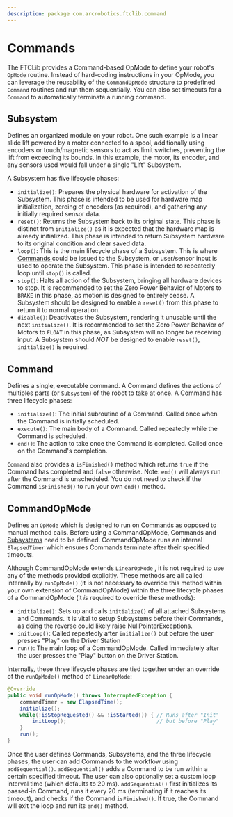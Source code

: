 ```yaml
---
description: package com.arcrobotics.ftclib.command
---
```


# Commands

The FTCLib provides a Command-based OpMode to define your robot's `OpMode` routine. Instead of hard-coding instructions in your OpMode, you can leverage the reusability of the `CommandOpMode` structure to predefined `Command` routines and run them sequentially. You can also set timeouts for a `Command` to automatically terminate a running command.

## Subsystem

Defines an organized module on your robot. One such example is a linear slide lift powered by a motor connected to a spool, additionally using encoders or touch/magnetic sensors to act as limit switches, preventing the lift from exceeding its bounds. In this example, the motor, its encoder, and any sensors used would fall under a single "Lift" Subsystem.

A Subsystem has five lifecycle phases:

* `initialize()`: Prepares the physical hardware for activation of the Subsystem. This phase is intended to be used for hardware map initialization, zeroing of encoders \(as required\), and gathering any initially required sensor data.
* `reset()`: Returns the Subsystem back to its original state. This phase is distinct from `initialize()` as it is expected that the hardware map is already initialized. This phase is intended to return Subsystem hardware to its original condition and clear saved data.
* `loop()`: This is the main lifecycle phase of a Subsystem. This is where [Commands ](commands.md#command)could be issued to the Subsystem, or user/sensor input is used to operate the Subsystem. This phase is intended to repeatedly loop until `stop()` is called.
* `stop()`: Halts all action of the Subsystem, bringing all hardware devices to stop. It is recommended to set the Zero Power Behavior of Motors to `BRAKE` in this phase, as motion is designed to entirely cease. A Subsystem should be designed to enable a `reset()` from this phase to return it to normal operation.
* `disable()`: Deactivates the Subsystem, rendering it unusable until the next `initialize()`. It is recommended to set the Zero Power Behavior of Motors to `FLOAT` in this phase, as Subsystem will no longer be receiving input. A Subsystem should _NOT_ be designed to enable `reset()`, `initialize()` is required.

## Command

Defines a single, executable command. A Command defines the actions of multiples parts \(or [`Subsystem`](commands.md#subsystem)\) of the robot to take at once. A Command has three lifecycle phases:

* `initialize()`: The initial subroutine of a Command. Called once when the Command is initially scheduled.
* `execute()`: The main body of a Command. Called repeatedly while the Command is scheduled.
* `end()`: The action to take once the Command is completed. Called once on the Command's completion.

`Command` also provides a `isFinished()` method which returns `true` if the Command has completed and `false` otherwise. Note: `end()` will always run after the Command is unscheduled. You do not need to check if the Command `isFinished()` to run your own `end()` method.

## CommandOpMode

Defines an `OpMode` which is designed to run on [Commands](commands.md#command) as opposed to manual method calls. Before using a CommandOpMode, Commands and [Subsystems](commands.md#subsystem) need to be defined. CommandOpMode runs an internal `ElapsedTimer` which ensures Commands terminate after their specified timeouts.

Although CommandOpMode extends `LinearOpMode` , it is not required to use any of the methods provided explicitly. These methods are all called internally by `runOpMode()` \(it is not necessary to override this method within your own extension of CommandOpMode\) within the three lifecycle phases of a CommandOpMode \(it _is_ required to override these methods\):

* `initialize()`: Sets up and calls `initialize()` of all attached Subsystems and Commands. It is vital to setup Subsystems before their Commands, as doing the reverse could likely raise NullPointerExceptions. 
* `initLoop()`: Called repeatedly after `initialize()` but before the user presses "Play" on the Driver Station
* `run()`: The main loop of a CommandOpMode. Called immediately after the user presses the "Play" button on the Driver Station.

Internally, these three lifecycle phases are tied together under an override of the `runOpMode()` method of `LinearOpMode`:

```java
@Override
public void runOpMode() throws InterruptedException {
    commandTimer = new ElapsedTime();
    initialize();
    while(!isStopRequested() && !isStarted()) { // Runs after "Init" 
        initLoop();                             // but before "Play"
    }
    run();
}
```

Once the user defines Commands, Subsystems, and the three lifecycle phases, the user can add Commands to the workflow using `addSequential()`. `addSequential()` adds a Command to be run within a certain specified timeout. The user can also optionally set a custom loop interval time \(which defaults to 20 ms\). `addSequential()` first initializes its passed-in Command, runs it every 20 ms \(terminating if it reaches its timeout\), and checks if the Command `isFinished()`. If true, the Command will exit the loop and run its `end()` method.


